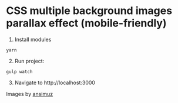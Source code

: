 
# CSS multiple background images parallax effect (mobile-friendly)

1. Install modules

  ```
  yarn
  ```

2. Run project:

  ```
  gulp watch
  ```

3. Navigate to http://localhost:3000

Images by [ansimuz](https://ansimuz.itch.io/)